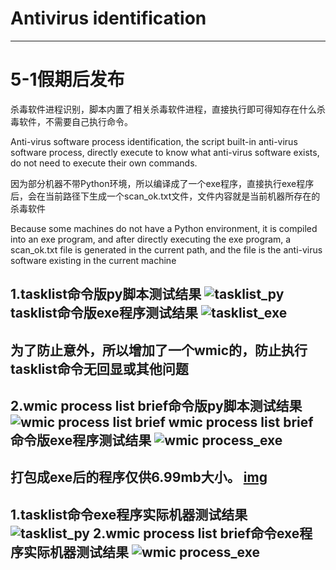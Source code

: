 # Antivirus identification
-----------------------------------------------------------------
5-1假期后发布
============


杀毒软件进程识别，脚本内置了相关杀毒软件进程，直接执行即可得知存在什么杀毒软件，不需要自己执行命令。

Anti-virus software process identification, the script built-in anti-virus software process, directly execute to know what anti-virus software exists, do not need to execute their own commands.


因为部分机器不带Python环境，所以编译成了一个exe程序，直接执行exe程序后，会在当前路径下生成一个scan_ok.txt文件，文件内容就是当前机器所存在的杀毒软件

Because some machines do not have a Python environment, it is compiled into an exe program, and after directly executing the exe program, a scan_ok.txt file is generated in the current path, and the file is the anti-virus software existing in the current machine




1.tasklist命令版py脚本测试结果
![tasklist_py](https://upload.cc/i1/2024/05/01/oLFntZ.png)
tasklist命令版exe程序测试结果
![tasklist_exe](https://upload.cc/i1/2024/05/01/6Bm7Qr.png)
-----------------------------------------------------------------
为了防止意外，所以增加了一个wmic的，防止执行tasklist命令无回显或其他问题
-----------------------------------------------------------------
2.wmic process list brief命令版py脚本测试结果
![wmic process list brief](https://upload.cc/i1/2024/05/01/KXt4ld.png)
wmic process list brief命令版exe程序测试结果
![wmic process_exe](https://upload.cc/i1/2024/05/01/Oknr4m.png)
-----------------------------------------------------------------

打包成exe后的程序仅供6.99mb大小。
[img](https://upload.cc/i1/2024/05/01/JICiQW.png)
-----------------------------------------------------------------
1.tasklist命令exe程序实际机器测试结果
![tasklist_py](https://upload.cc/i1/2024/05/01/JWfuRM.jpg)
2.wmic process list brief命令exe程序实际机器测试结果
![wmic process_exe](https://upload.cc/i1/2024/05/01/gyNwIi.jpg)
-----------------------------------------------------------------
